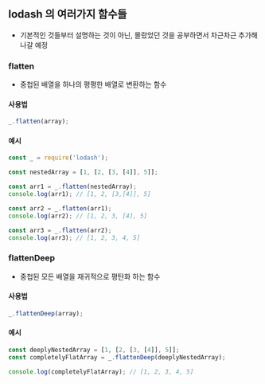 ## lodash 의 여러가지 함수들
- 기본적인 것들부터 설명하는 것이 아닌, 몰랐었던 것을 공부하면서 차근차근 추가해 나갈 예정

### flatten
-  중첩된 배열을 하나의 평평한 배열로 변환하는 함수
#### 사용법
```javascript
_.flatten(array);
```

#### 예시

```javascript
const _ = require('lodash');

const nestedArray = [1, [2, [3, [4]], 5]];

const arr1 = _.flatten(nestedArray);
console.log(arr1); // [1, 2, [3,[4]], 5]

const arr2 = _.flatten(arr1);
console.log(arr2); // [1, 2, 3, [4], 5]

const arr3 = _.flatten(arr2);
console.log(arr3); // [1, 2, 3, 4, 5]
```

### flattenDeep
- 중첩된 모든 배열을 재귀적으로 평탄화 하는 함수
#### 사용법
```javascript
_.flattenDeep(array);
```
#### 예시
```javascript
const deeplyNestedArray = [1, [2, [3, [4]], 5]];
const completelyFlatArray = _.flattenDeep(deeplyNestedArray);

console.log(completelyFlatArray); // [1, 2, 3, 4, 5]

```